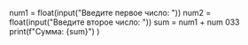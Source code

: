 num1 = float(input("Введите первое число: "))
num2 = float(input("Введите второе число: "))
sum = num1 + num 033
print(f"Сумма: {sum}")
)
